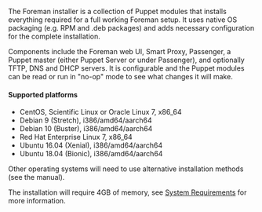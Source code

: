 
The Foreman installer is a collection of Puppet modules that installs everything required for a full working Foreman setup.  It uses native OS packaging (e.g. RPM and .deb packages) and adds necessary configuration for the complete installation.

Components include the Foreman web UI, Smart Proxy, Passenger, a Puppet master (either Puppet Server or under Passenger), and optionally TFTP, DNS and DHCP servers.  It is configurable and the Puppet modules can be read or run in "no-op" mode to see what changes it will make.

#### Supported platforms
* CentOS, Scientific Linux or Oracle Linux 7, x86_64
* Debian 9 (Stretch), i386/amd64/aarch64
* Debian 10 (Buster), i386/amd64/aarch64
* Red Hat Enterprise Linux 7, x86_64
* Ubuntu 16.04 (Xenial), i386/amd64/aarch64
* Ubuntu 18.04 (Bionic), i386/amd64/aarch64

Other operating systems will need to use alternative installation methods (see the manual).

The installation will require 4GB of memory, see [System Requirements](manuals/{{page.version}}/index.html#3.1SystemRequirements) for more information.
